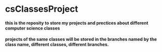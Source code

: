 # csClassesProject

#### this is the reposity to store my projects and prectices about different computer science classes

#### projects of the same classes will be stored in the branches named by the class name, different classes, different branches.
